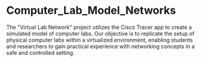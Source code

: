 # Computer_Lab_Model_Networks
The "Virtual Lab Network" project utilizes the Cisco Tracer app to create a simulated model of computer labs. Our objective is to replicate the setup of physical computer labs within a virtualized environment, enabling students and researchers to gain practical experience with networking concepts in a safe and controlled setting.
